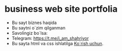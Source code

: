 # business web site portfolia

- Bu sayt biznes haqida
- Bu saytni o`zim qilganman
- Savolingiz bo`lsa:
- Telegram: https://t.me/i_am_shahriyor
- Bu sayta html va css ishlatilga [Ko`rish uchun](https://shaxriyorbaxtiyorov.github.io/business/).
